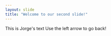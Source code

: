 ```yaml
---
layout: slide
title: "Welcome to our second slide!"
---
```

This is Jorge's text
Use the left arrow to go back!
